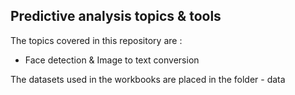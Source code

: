 ## Predictive analysis topics & tools

The topics covered in this repository are :

 - Face detection & Image to text conversion
  
 The datasets used in the workbooks are placed in the folder - data
